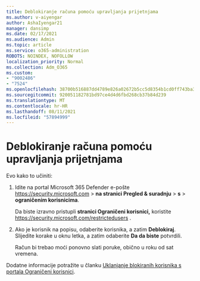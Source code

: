 ```yaml
---
title: Deblokiranje računa pomoću upravljanja prijetnjama
ms.author: v-aiyengar
author: AshaIyengar21
manager: dansimp
ms.date: 02/17/2021
ms.audience: Admin
ms.topic: article
ms.service: o365-administration
ROBOTS: NOINDEX, NOFOLLOW
localization_priority: Normal
ms.collection: Adm_O365
ms.custom:
- "9002486"
- "7524"
ms.openlocfilehash: 38700b516887dd4789e826a02672b5cc5d8354b1cd0ff743ba321724903413ba
ms.sourcegitcommit: 920051182781bd97ce4d4d6fbd268cb37b84d239
ms.translationtype: MT
ms.contentlocale: hr-HR
ms.lasthandoff: 08/11/2021
ms.locfileid: "57894999"
---
```

# <a name="unblock-an-account-by-using-threat-management"></a>Deblokiranje računa pomoću upravljanja prijetnjama

Evo kako to učiniti:

1. Idite na portal Microsoft 365 Defender e-pošte <https://security.microsoft.com> \> **na stranici Pregled & suradnju** \> **s** \> **ograničenim korisnicima**.

   Da biste izravno pristupli **stranici Ograničeni korisnici,** koristite <https://security.microsoft.com/restrictedusers> .

2. Ako je korisnik na popisu, odaberite korisnika, a zatim **Deblokiraj**. Slijedite korake u oknu letka, a zatim odaberite **Da da biste** potvrdili.

   Račun bi trebao moći ponovno slati poruke, obično u roku od sat vremena.

Dodatne informacije potražite u članku [Uklanjanje blokiranih korisnika s portala Ograničeni korisnici](https://docs.microsoft.com/microsoft-365/security/office-365-security/removing-user-from-restricted-users-portal-after-spam).

